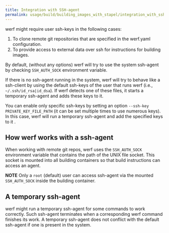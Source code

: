 ```yaml
---
title: Integration with SSH-agent
permalink: usage/build/building_images_with_stapel/integration_with_ssh_agent.html
---
```


werf might require user ssh-keys in the following cases:

1. To clone remote git repositories that are specified in the werf.yaml configuration.
2. To provide access to external data over ssh for instructions for building images.

By default, (without any options) werf will try to use the system ssh-agent by checking `SSH_AUTH_SOCK` environment variable.

If there is no ssh-agent running in the system, werf will try to behave like a ssh-client by using the default ssh-keys of the user that runs werf (i.e., `~/.ssh/id_rsa|id_dsa`). If werf detects one of these files, it starts a temporary ssh-agent and adds these keys to it.

You can enable only specific ssh-keys by setting an option `--ssh-key PRIVATE_KEY_FILE_PATH` (it can be set multiple times to use numerous keys). In this case, werf will run a temporary ssh-agent and add the specified keys to it .

## How werf works with a ssh-agent

When working with remote git repos, werf uses the `SSH_AUTH_SOCK` environment variable that contains the path of the UNIX file socket. This socket is mounted into all building containers so that build instructions can access an agent.

**NOTE** Only a `root` (default) user can access ssh-agent via the mounted `SSH_AUTH_SOCK` inside the building container.

## A temporary ssh-agent

werf might run a temporary ssh-agent for some commands to work correctly. Such ssh-agent terminates when a corresponding werf command finishes its work. A temporary ssh-agent does not conflict with the default ssh-agent if one is present in the system.
